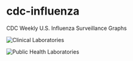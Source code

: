 # cdc-influenza
CDC Weekly U.S. Influenza Surveillance Graphs

![Clinical Laboratories](https://www.cdc.gov/flu/weekly/WeeklyArchives2022-2023/images/WHONPHL39_small.gif?raw=true)

![Public Health Laboratories](https://www.cdc.gov/flu/weekly/weeklyarchives2022-2023/images/WHOPHL39_small.gif?raw=true)
        